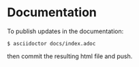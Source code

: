 # Documentation

To publish updates in the documentation:

    $ asciidoctor docs/index.adoc

then commit the resulting html file and push.
